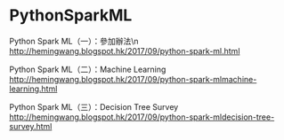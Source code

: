 # PythonSparkML

Python Spark ML（一）：參加辦法\n
http://hemingwang.blogspot.hk/2017/09/python-spark-ml.html

Python Spark ML（二）：Machine Learning
http://hemingwang.blogspot.hk/2017/09/python-spark-mlmachine-learning.html

Python Spark ML（三）：Decision Tree Survey
http://hemingwang.blogspot.hk/2017/09/python-spark-mldecision-tree-survey.html

